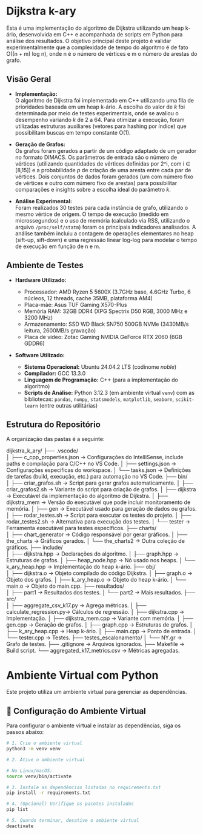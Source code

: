 # Dijkstra k-ary

Esta é uma implementação do algoritmo de Dijkstra utilizando um heap k-ário, desenvolvida em C++ e acompanhada de scripts em Python para análise dos resultados. O objetivo principal deste projeto é validar experimentalmente que a complexidade de tempo do algoritmo é de fato O((n + m) log n), onde n é o número de vértices e m o número de arestas do grafo.

## Visão Geral

- **Implementação:**  
  O algoritmo de Dijkstra foi implementado em C++ utilizando uma fila de prioridades baseada em um heap k-ário. A escolha do valor de *k* foi determinada por meio de testes experimentais, onde se avaliou o desempenho variando *k* de 2 a 64. Para otimizar a execução, foram utilizadas estruturas auxiliares (vetores para hashing por índice) que possibilitam buscas em tempo constante O(1).

- **Geração de Grafos:**  
  Os grafos foram gerados a partir de um código adaptado de um gerador no formato DIMACS. Os parâmetros de entrada são o número de vértices (utilizando quantidades de vértices definidas por 2^i, com i ∈ [8,15]) e a probabilidade *p* de criação de uma aresta entre cada par de vértices. Dois conjuntos de dados foram gerados (um com número fixo de vértices e outro com número fixo de arestas) para possibilitar comparações e insights sobre a escolha ideal do parâmetro *k*.

- **Análise Experimental:**  
  Foram realizados 30 testes para cada instância de grafo, utilizando o mesmo vértice de origem. O tempo de execução (medido em microssegundos) e o uso de memória (calculado via RSS, utilizando o arquivo `/proc/self/statm`) foram os principais indicadores analisados. A análise também incluiu a contagem de operações elementares no heap (sift-up, sift-down) e uma regressão linear log-log para modelar o tempo de execução em função de n e m.

## Ambiente de Testes

- **Hardware Utilizado:**  
  - Processador: AMD Ryzen 5 5600X (3.7GHz base, 4.6GHz Turbo, 6 núcleos, 12 threads, cache 35MB, plataforma AM4)  
  - Placa-mãe: Asus TUF Gaming X570-Plus  
  - Memória RAM: 32GB DDR4 (XPG Spectrix D50 RGB, 3000 MHz e 3200 MHz)  
  - Armazenamento: SSD WD Black SN750 500GB NVMe (3430MB/s leitura, 2600MB/s gravação)  
  - Placa de vídeo: Zotac Gaming NVIDIA GeForce RTX 2060 (6GB GDDR6)

- **Software Utilizado:**  
  - **Sistema Operacional:** Ubuntu 24.04.2 LTS (codinome *noble*)  
  - **Compilador:** GCC 13.3.0  
  - **Linguagem de Programação:** C++ (para a implementação do algoritmo)  
  - **Scripts de Análise:** Python 3.12.3 (em ambiente virtual `venv`) com as bibliotecas: `pandas`, `numpy`, `statsmodels`, `matplotlib`, `seaborn`, `scikit-learn` (entre outras utilitárias)

## Estrutura do Repositório

A organização das pastas é a seguinte:

dijkstra_k_ary/
├── .vscode/            
│   ├── c_cpp_properties.json  → Configurações do IntelliSense, include paths e compilação para C/C++ no VS Code.
│   ├── settings.json          → Configurações específicas do workspace.
│   └── tasks.json             → Definições de tarefas (build, execução, etc.) para automação no VS Code.
├── bin/                
│   ├── criar_grafos.sh        → Script para gerar grafos automaticamente.
│   ├── criar_grafos2.sh       → Variante do script para criação de grafos.
│   ├── dijkstra               → Executável da implementação do algoritmo de Dijkstra.
│   ├── dijkstra_mem           → Versão do executável que pode incluir monitoramento de memória.
│   ├── gen                    → Executável usado para geração de dados ou grafos.
│   ├── rodar_testes.sh        → Script para executar os testes do projeto.
│   ├── rodar_testes2.sh       → Alternativa para execução dos testes.
│   └── tester                 → Ferramenta executável para testes específicos.
├── charts/             
│   ├── chart_generator        → Código responsável por gerar gráficos.
│   ├── the_charts             → Gráficos gerados.
│   └── the_charts2            → Outra coleção de gráficos.
├── include/            
│   ├── dijkstra.hpp           → Declarações do algoritmo.
│   ├── graph.hpp              → Estruturas de grafos.
│   ├── heap_node.hpp          → Nó usado nos heaps.
│   └── k_ary_heap.hpp         → Implementação do heap k-ário.
├── obj/                
│   ├── dijkstra.o             → Objeto compilado do código Dijkstra.
│   ├── graph.o                → Objeto dos grafos.
│   ├── k_ary_heap.o           → Objeto do heap k-ário.
│   └── main.o                 → Objeto do main.cpp.
├── resultados/         
│   ├── part1                  → Resultados dos testes.
│   └── part2                  → Mais resultados.
├── src/                
│   ├── aggregate_csv_k17.py   → Agrega métricas.
│   ├── calculate_regression.py→ Cálculos de regressão.
│   ├── dijkstra.cpp           → Implementação.
│   ├── dijkstra_mem.cpp       → Variante com memória.
│   ├── gen.cpp                → Geração de grafos.
│   ├── graph.cpp              → Estruturas de grafos.
│   ├── k_ary_heap.cpp         → Heap k-ário.
│   ├── main.cpp               → Ponto de entrada.
│   └── tester.cpp             → Testes.
├── testes_escalonamento/ 
│   └── NY.gr                  → Grafo de testes.
├── .gitignore                 → Arquivos ignorados.
├── Makefile                   → Build script.
└── aggregated_k17_metrics.csv → Métricas agregadas.


# Ambiente Virtual com Python

Este projeto utiliza um ambiente virtual para gerenciar as dependências.

## 🔧 Configuração do Ambiente Virtual

Para configurar o ambiente virtual e instalar as dependências, siga os passos abaixo:

```bash
# 1. Crie o ambiente virtual
python3 -m venv venv

# 2. Ative o ambiente virtual

# No Linux/macOS:
source venv/bin/activate

# 3. Instale as dependências listadas no requirements.txt
pip install -r requirements.txt

# 4. (Opcional) Verifique os pacotes instalados
pip list

# 5. Quando terminar, desative o ambiente virtual
deactivate


